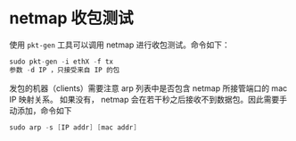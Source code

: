 # netmap 收包测试

使用 `pkt-gen` 工具可以调用 netmap 进行收包测试。命令如下：

```s
sudo pkt-gen -i ethX -f tx
参数 -d IP ，只接受来自 IP 的包
```

发包的机器（clients）需要注意 arp 列表中是否包含 netmap 所接管端口的 mac IP 映射关系。
如果没有， netmap 会在若干秒之后接收不到数据包。因此需要手动添加，命令如下

```s
sudo arp -s [IP addr] [mac addr]
```
